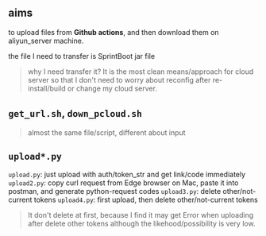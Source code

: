 ## aims

to upload files from **Github actions**, and then download them on aliyun_server machine.

the file I need to transfer is SprintBoot jar file

> why I need transfer it? It is the most clean means/approach for cloud server so that I don't need to worry about reconfig after re-install/build or change my cloud server.

## `get_url.sh`, `down_pcloud.sh`

> almost the same file/script, different about input

## `upload*.py`

`upload.py`: just upload with auth/token_str and get link/code immediately
`upload2.py`: copy curl request from Edge browser on Mac, paste it into postman, and generate python-request codes
`upload3.py`: delete other/not-current tokens
`upload4.py`: first upload, then delete other/not-current tokens
> It don't delete at first, because I find it may get Error when uploading after delete other tokens although the likehood/possibility is very low.
